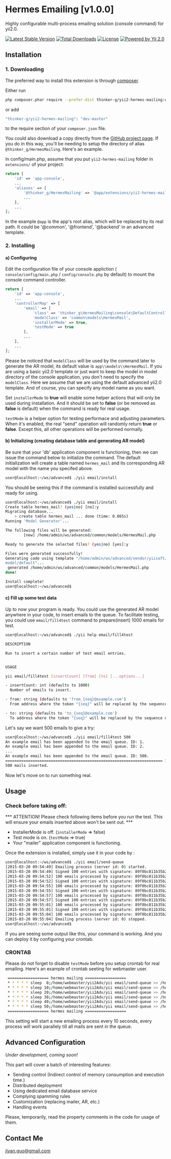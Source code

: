 # Hermes Emailing [v1.0.0]

Highly configurable multi-process emailing solution (console command) for yii2.0.

[![Latest Stable Version](https://poser.pugx.org/thinker-g/yii2-hermes-mailing/v/stable)](https://packagist.org/packages/thinker-g/yii2-hermes-mailing)
[![Total Downloads](https://poser.pugx.org/thinker-g/yii2-hermes-mailing/downloads)](https://packagist.org/packages/thinker-g/yii2-hermes-mailing)
[![License](https://poser.pugx.org/thinker-g/yii2-hermes-mailing/license)](https://packagist.org/packages/thinker-g/yii2-hermes-mailing)
[![Powered by Yii 2.0](https://img.shields.io/badge/Powered%20by-Yii%20Framework%202.0-yellowgreen.svg)](http://www.yiiframework.com/)

## Installation

### 1. Downloading

The preferred way to install this extension is through [composer](http://getcomposer.org/download/).

Either run

```bash
php composer.phar require --prefer-dist thinker-g/yii2-hermes-mailing:dev-master
```

or add

```bash
"thinker-g/yii2-hermes-mailing": "dev-master"
```

to the require section of your `composer.json` file.

You could also download a copy directly from the [GitHub project page](http://github.com/thinker-g/yii2-hermes-mailing).
If you do in this way, you'll be needing to setup the directory of alias `@thinker_g/HermesMailing`. Here's an example.

In config/main.php, assume that you put `yii2-hermes-mailing` folder in `extensions/` of your project:

```php
return [
    'id' => 'app-console',
    ...
    'aliases' => [
        '@thinker_g/HermesMailing' => '@app/extensions/yii2-hermes-mailing',
        ...
    ],
    ...
];
```

In the example `@app` is the app's root alias, which will be replaced by its real path. It could be '@common', '@frontend', '@backend' in an advanced template.

### 2. Installing

#### a) Configuring
Edit the configuration file of your console appliction ( `console/config/main.php` / `config/console.php` by default) to mount the console command controller.

```php
return [
    'id' => 'app-console',
    ...
    'controllerMap' => [
        'email' => [
            'class' => 'thinker_g\HermesMailing\console\DefaultController',
            'modelClass' => 'common\models\HermesMail',
            'installerMode' => true,
            'testMode' => true
        ],
        ...
    ],
    ...
];
```

Please be noticed that `modelClass` will be used by the command later to generate the AR model, its default value is `app\\models\\HermesMail`.
If you are using a basic yii2.0 template or just want to keep the model in model directory of the console application, you don't need to specify the `modelClass`.
Here we assume that we are using the default advanced yii2.0 template. And of course, you can specify any model name as you want.

Set `installerMode` to **true** will enable some helper actions that will only be used during installation.
And it should be set to **false** (or be removed as **false** is default) when the command is ready for real usage.

`testMode` is a helper option for testing performace and adjusting parameters. When it's enabled, the real "send" operation will randomly return **true** or **false**.
Except this, all other operations will be performed normally.

#### b) Initializing (creating database table and generating AR model)
Be sure that your 'db' application component is functioning, then we can issue the command below to initialize the command.
The default initialization will create a table named `hermes_mail` and its corresponding AR model with the name you specifed above.

```bash
user@localhost:~/ws/advanced$ ./yii email/install
```

You should be seeing this if the command is installed successfully and ready for using.
```bash
user@localhost:~/ws/advanced$ ./yii email/install
Create table hermes_mail? (yes|no) [no]:y
Migrating database...
    > create table hermes_mail ... done (time: 0.065s)
Running 'Model Generator'...

The following files will be generated:
        [new] /home/admin/ws/advanced/common/models/HermesMail.php

Ready to generate the selected files? (yes|no) [yes]:y

Files were generated successfully!
Generating code using template "/home/admin/ws/advanced/vendor/yiisoft/yii2-gii/generators/
model/default"...
 generated /home/admin/ws/advanced/common/models/HermesMail.php
done!

Install complete!
user@localhost:~/ws/advanced$
```

#### c) Fill up some test data

Up to now your program is ready. You could use the generated AR model anywhere in your code, to insert emails to the queue.
To facilitate testing, you could use `email/fill4test` command to prepare(insert) 1000 emails for test.

```bash
user@localhost:~/ws/advanced$ ./yii help email/fill4test

DESCRIPTION

Run to insert a certain number of test email entries.


USAGE

yii email/fill4test [insertCount] [from] [to] [...options...]

- insertCount: int (defaults to 1000)
  Number of emails to insert.

- from: string (defaults to 'from_{seq}@example.com')
  From address where the token "{seq}" will be replaced by the sequence number.

- to: string (defaults to 'to_{seq}@example.com')
  To address where the token "{seq}" will be replaced by the sequence number.
```

Let's say we want 500 emails to give a try:

```bash
user@localhost:~/ws/advanced$ ./yii email/fill4test 500
An example email has been appended to the email queue. ID: 1.
An example email has been appended to the email queue. ID: 2.
...
An example email has been appended to the email queue. ID: 500.
===================================================================== 100%
500 mails inserted.
```

Now let's move on to run something real.




## Usage
### Check before taking off:
*** ATTENTION! Please check following items before you run the test. This will ensure your emails inserted above won't be sent out. ***

- InstallerMode is off. (`installerMode` => false)
- Test mode is on. (`testMode` => true)
- Your "mailer" application component is functioning.

Once the extension is installed, simply use it in your code by  :

```bash
user@localhost:~/ws/advanced$ ./yii email/send-queue
[2015-03-20 09:54:49] Emailing process (server id: 0) started.
[2015-03-20 09:54:49] Signed 100 entries with signature: 89f0bc811b35b23e888674875a630e42.
[2015-03-20 09:54:52] 100 emails processed by signature: 89f0bc811b35b23e888674875a630e42.
[2015-03-20 09:54:52] Signed 100 entries with signature: 89f0bc811b35b23e888674875a630e42.
[2015-03-20 09:54:55] 100 emails processed by signature: 89f0bc811b35b23e888674875a630e42.
[2015-03-20 09:54:55] Signed 100 entries with signature: 89f0bc811b35b23e888674875a630e42.
[2015-03-20 09:54:57] 100 emails processed by signature: 89f0bc811b35b23e888674875a630e42.
[2015-03-20 09:54:57] Signed 100 entries with signature: 89f0bc811b35b23e888674875a630e42.
[2015-03-20 09:55:01] 100 emails processed by signature: 89f0bc811b35b23e888674875a630e42.
[2015-03-20 09:55:01] Signed 100 entries with signature: 89f0bc811b35b23e888674875a630e42.
[2015-03-20 09:55:04] 100 emails processed by signature: 89f0bc811b35b23e888674875a630e42.
[2015-03-20 09:55:04] Emailing process (server id: 0) stopped.
user@localhost:~/ws/advanced$
```

If you are seeing some output like this, your command is working. And you can deploy it by configuring your crontab.

### CRONTAB
Please do not forget to disable `testMode` before you setup crontab for real emailing.
Here's an example of crontab seeting for webmaster user.
```bash
 ================== hermes mailing ==================
 * * * * * sleep  0;/home/webmaster/yii2Adv/yii email/send-queue >> /home/webmaster/yii2adv/console/logs/send-queue-0
 * * * * * sleep 10;/home/webmaster/yii2Adv/yii email/send-queue >> /home/webmaster/yii2adv/console/logs/send-queue-1
 * * * * * sleep 20;/home/webmaster/yii2Adv/yii email/send-queue >> /home/webmaster/yii2adv/console/logs/send-queue-2
 * * * * * sleep 30;/home/webmaster/yii2Adv/yii email/send-queue >> /home/webmaster/yii2adv/console/logs/send-queue-3
 * * * * * sleep 40;/home/webmaster/yii2Adv/yii email/send-queue >> /home/webmaster/yii2adv/console/logs/send-queue-4
 * * * * * sleep 50;/home/webmaster/yii2Adv/yii email/send-queue >> /home/webmaster/yii2adv/console/logs/send-queue-5
 ================== hermes mailing ==================
```

This setting will start a new emailing process every 10 seconds, every process will work parallely till all mails are sent in the queue.




## Advanced Configuration

*Under development, coming soon!*

This part will cover a batch of interesting features:

 - Sending control (Indirect control of memory consumption and execution time.)
 - Distributed deployment
 - Using dedicated email database service
 - Complying spamming rules
 - Customization (replacing mailer, AR, etc.)
 - Handling events

Please, temporarily, read the property comments in the code for usage of them.




## Contact Me

jiyan.guo@gmail.com
